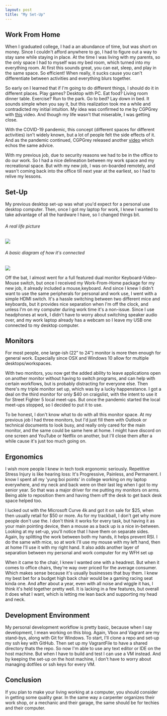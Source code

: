 ```yaml
---
layout: post
title: "My Set-Up"
---
```


## Work From Home

When I graduated college, I had a an abundance of time, but was short on money. Since I couldn't afford anywhere to go, I had to figure out a way to stay sane while staying in place. At the time I was living with my parents, so the only space I had to myself was my bed room, which turned into my everything room. At first this sounds great, you can eat, sleep, and play in the same space. 
So efficient!
When really, it sucks cause you can't differentiate between activities and everything blurs together.

So early on I learned that if I'm going to do different things, I should do it in different places.
Play games? Desktop with PC. Eat food? Living room dinner table. Exercise? Run to the park. Go to bed? Lay down in bed.
It sounds simple when you say it, but this realization took me a while and contradicted my initial intuition.
My idea was confirmed to me by CGPGrey with [this](https://www.youtube.com/watch?v=LO1mTELoj6o) video.
And though my life wasn't that miserable, I was getting close.

With the COVID-19 pandemic, this concept (different spaces for different activities) isn't widely known, but a lot of people felt the side effects of it.
And as the pandemic continued, CGPGrey released another [video](https://www.youtube.com/watch?v=snAhsXyO3Ck) which echos the same advice.

With my previous job, due to security reasons we had to be in the office to do our work.
So I had a nice delineation between my work space and my recreational space.
But with my new job, I was on-boarded remotely, and wasn't coming back into the office till next year at the earliest, so I had to relive my lessons. 

## Set-Up

My previous desktop set-up was what you'd expect for a personal use desktop computer.
Then, once I got my laptop for work, I knew I wanted to take advantage of all the hardware I have, so I changed things bit.

###### A real life picture
![]({{site.baseurl}}/assets/desk-picture.jpg)

###### A basic diagram of how it's connected
![]({{site.baseurl}}/assets/desk-diagram.png)

Off the bat, I almost went for a full featured dual monitor Keyboard-Video-Mouse switch, but once I received my Work-From-Home package for my new job, it already included a mouse,keyboard.
And since I knew I didn't want to use the same peripherals for personal and work use, I went with a simple HDMI switch.
It's a hassle switching between two different mice and keyboards, but it provides nice separation when I'm off the clock, and unless I'm on my computer during work time it's a non-issue.
Since I use headphones at work, I didn't have to worry about switching speaker audio over, and my work laptop already has a webcam so I leave my USB one connected to my desktop computer.

## Monitors

For most people, one large-ish (22" to 24") monitor is more then enough for general work.
Especially since OSX and Windows 10 allow for multiple desktops/workspaces.

With two monitors, you now get the added ability to leave applications open on another monitor without having to switch programs, and can help with certain workflows, but is probably distracting for everyone else.
Then there's my triple monitor set up, which was by a lucky happenstance.
I got a deal on the third monitor for only $40 on craigslist, with the intent to use it for Street Fighter 5 local meet-ups.
But once the pandemic started the local meet-ups stopped, so I decided to put it to use.

To be honest, I don't know what to do with all this monitor space.
At my previous job I had three monitors, but I'd just fill them with Outlook or technical documents to look busy, and really only cared for the main monitor, and the same could be same here at home.
I might have discord on one screen and YouTube or Netflix on another, but I'll close them after a while cause it's just too much going on.

## Ergonomics

I wish more people I knew in tech took ergonomic seriously.
Repetitive Stress Injury is like hearing loss: It's Progressive, Painless, and Permanent.
I know I spent all my 'yung boi points' in college working on my laptop everywhere, and my neck and back were on their last leg when I got to my senior year.
So that was a major driver for me putting my monitors on arms.
Being able to reposition them and having them off the desk to get back desk space helped too.

I lucked out with the Microsoft Curve 4k and got it on sale for $25, when then usually retail for $50 or more.
As for my trackball, I don't get why more people don't use the.
I don't think it works for every task, but having it as your main pointing device, then a mouse as a back up is a nice in-between.
Looking at my set-up, you'll notice that I have them on separate sides.
Again, by splitting the work between both my hands, it helps prevent RSI.
I do the same with mice, so at work I'll use my mouse with my left hand, then at home I'll use it with my right hand.
It also adds another layer of separation between my personal and work computer for my WFH set up

When it came to the chair, I knew I wanted one with a headrest.
But when it comes to office chairs, they're way over priced for the average consumer.
Which makes sense because it's usually businesses that buy them.
I knew my best bet for a budget high back chair would be a gaming racing seat kinda one.
And after about a year, even with all noise and wiggle it has, I think it's held together pretty well.
It is lacking in a few features, but overall it does what I want, which is letting me lean back and supporting my head and neck.

## Development Environment

My personal development workflow is pretty basic, because when I say development, I mean working on this blog.
Again, Vbox and Vagrant are my stand-bys, along with Git for Windows.
To start, I'll clone a repo and set-up my ssh key with GitHub.
Then set up my VagrantFile to have a shared directory thats the repo.
So now I'm able to use any text editor or IDE on the host machine.
But when I have to build and test I can use a VM instead. 
And by keeping the set-up on the host machine, I don't have to worry about managing dotfiles or ssh keys for every VM.

## Conclusion

If you plan to make your living working at a computer, you should consider in getting some quality gear.
In the same way a carpenter organizes their work shop, or a mechanic and their garage, the same should be for techies and their computer.